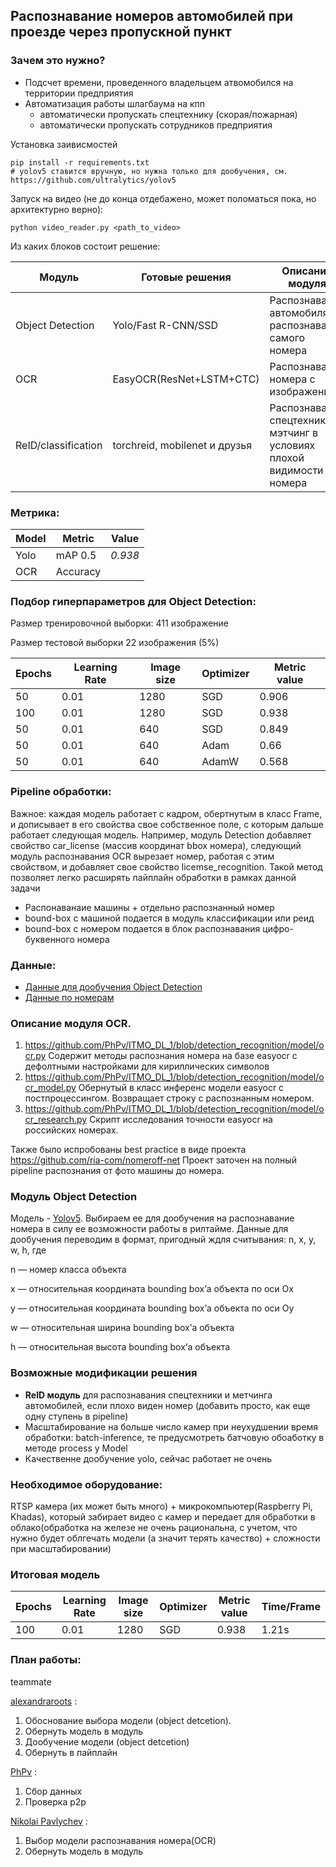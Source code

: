 ## Распознавание номеров автомобилей при проезде через пропускной пункт

### Зачем это нужно?
* Подсчет времени, проведенного владельцем атвомобился на территории предприятия
* Автоматизация работы шлагбаума на кпп
    * автоматически пропускать спецтехнику (скорая/пожарная)
    * автоматически пропускать сотрудников предприятия
    
Установка заивисмостей
```
pip install -r requirements.txt
# yolov5 ставится вручную, но нужна только для дообучения, см. https://github.com/ultralytics/yolov5
```
Запуск на видео (не до конца отдебажено, может поломаться пока, но архитектурно верно):
```
python video_reader.py <path_to_video>
```


Из каких блоков состоит решение:

| Модуль          | Готовые решения                    | Описание модуля | Метрика
| ------------- |------------------| -----|---|
| Object Detection | Yolo/Fast R-CNN/SSD                               | Распознавание автомобиля + распознавание самого номера |mAP
| OCR |  EasyOCR(ResNet+LSTM+CTC)        | Распознавание номера с изображения |Accuracy|
| ReID/classification  | torchreid, mobilenet и друзья | Распознавание спецтехники + мэтчинг в условиях плохой видимости номера ||

### Метрика:
| Model          | Metric                    | Value |
| ------------- |------------------| -----|
| Yolo | mAP 0.5   | *0.938*
| OCR |  Accuracy   | |

### Подбор гиперпараметров для Object Detection:
Размер тренировочной выборки: 411 изображение

Размер тестовой выборки 22 изображения (5%)

| Epochs          |Learning Rate|  Image size | Optimizer | Metric value
| ------------- |---|------------------| -----|---|
| 50 | 0.01      |1280|SGD| 0.906|
| 100 |  0.01   |1280|SGD |0.938|
| 50 |  0.01   |640| SGD|0.849|
| 50 |  0.01   |640| Adam|0.66|
| 50 |  0.01   |640| AdamW|0.568|

### Pipeline обработки:

Важное: каждая модель работает с кадром, обертнутым в класс Frame, и дописывает в его свойства свое собственное поле, с которым дальше работает следующая модель. Например, модуль Detection добавляет свойство car_license (массив координат bbox номера), следующий модуль распознавания OCR вырезает номер, работая с этим свойством, и добавляет свое свойство licemse_recognition. Такой метод позволяет легко расширять пайплайн обработки в рамках данной задачи

* Распонаванаие машины + отдельно раcпознанный номер
* bound-box с машиной подается в модуль классификации или реид
* bound-box c номером подается в блок распознавания  цифро-буквенного номера


### Данные:
* [Данные для дообучения Object Detection](https://www.kaggle.com/code/sayamkumar/car-license-plate-detection/data)
* [Данные по номерам](https://nomeroff.net.ua/datasets/autoriaNumberplateOcrRu)


### Описание модуля OCR.

1) https://github.com/PhPv/ITMO_DL_1/blob/detection_recognition/model/ocr.py
Содержит методы распознания номера на базе easyocr c дефолтными настройками для кириллических символов
2) https://github.com/PhPv/ITMO_DL_1/blob/detection_recognition/model/ocr_model.py
Обернутый в класс инференс модели easyocr c постпроцессингом. Возвращает строку с распознанным номером.
3) https://github.com/PhPv/ITMO_DL_1/blob/detection_recognition/model/ocr_research.py
Скрипт исследования точности easyocr на российских номерах.

Также было испробованы best practice в виде проекта https://github.com/ria-com/nomeroff-net
Проект заточен на полный pipeline распознания от фото машины до номера.


### Модуль Object Detection
Модель - [Yolov5](https://github.com/ultralytics/yolov5). Выбираем ее для дообучения на распознавание номера в силу ее возможности работы в рилтайме.
Данные для дообучения переводим в формат, пригодный ждля считывания:
n, x, y, w, h, где

   n — номер класса объекта

   x — относительная координата bounding box’а объекта по оси Ox

   y — относительная координата bounding box’а объекта по оси Oy

   w — относительная ширина bounding box’а объекта

   h — относительная высота bounding box’а объекта

### Возможные модификации решения
* <b>ReID модуль</b> для распознавания спецтехники и метчинга автомобилей, если плохо виден номер (добавить просто, как еще одну ступень в pipeline)
* Масштабирование на больше число камер при неухудшении время обработки: batch-inference, те предусмотреть батчовую обоаботку в методе process у Model
* Качественне дообучение yolo, сейчас работает не очень

### Необходимое оборудование:
RTSP камера (их может быть много) + микрокомпьютер(Raspberry Pi, Khadas), который забирает видео с камер и передает для обработки в облако(обработка на железе не очень рациональна, с учетом, что нужно будет облгечать модели (а значит терять качество) + сложности при масштабировании)

### Итоговая модель

| Epochs          |Learning Rate|  Image size | Optimizer | Metric value| Time/Frame
| ------------- |---|------------------| -----|---|---
| 100 | 0.01      |1280|SGD| 0.938| 1.21s




### План работы:

teammate

[alexandraroots](https://github.com/alexandraroots) :
1. Обоснование выбора модели (object detcetion).
2. Обернуть модель в модуль 
3. Дообучение модели (object detcetion) 
4. Обернуть в пайплайн 

[PhPv](https://github.com/PhPv) :
1. Сбор данных
2. Проверка p2p

[Nikolai Pavlychev](https://github.com/NikolayPavlychev)  :
1. Выбор модели распознавания номера(OCR)
2. Обернуть модель в модуль 
